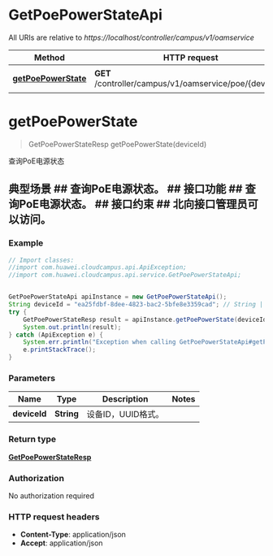 # GetPoePowerStateApi

All URIs are relative to *https://localhost/controller/campus/v1/oamservice*

Method | HTTP request | Description
------------- | ------------- | -------------
[**getPoePowerState**](GetPoePowerStateApi.md#getPoePowerState) | **GET** /controller/campus/v1/oamservice/poe/{deviceId} | 查询PoE电源状态


<a name="getPoePowerState"></a>
# **getPoePowerState**
> GetPoePowerStateResp getPoePowerState(deviceId)

查询PoE电源状态

## 典型场景 ##    查询PoE电源状态。 ## 接口功能 ##    查询PoE电源状态。 ## 接口约束 ##    北向接口管理员可以访问。 

### Example
```java
// Import classes:
//import com.huawei.cloudcampus.api.ApiException;
//import com.huawei.cloudcampus.api.service.GetPoePowerStateApi;


GetPoePowerStateApi apiInstance = new GetPoePowerStateApi();
String deviceId = "ea25fdbf-8dee-4823-bac2-5bfe8e3359cad"; // String | 设备ID，UUID格式。
try {
    GetPoePowerStateResp result = apiInstance.getPoePowerState(deviceId);
    System.out.println(result);
} catch (ApiException e) {
    System.err.println("Exception when calling GetPoePowerStateApi#getPoePowerState");
    e.printStackTrace();
}
```

### Parameters

Name | Type | Description  | Notes
------------- | ------------- | ------------- | -------------
 **deviceId** | **String**| 设备ID，UUID格式。 |

### Return type

[**GetPoePowerStateResp**](GetPoePowerStateResp.md)

### Authorization

No authorization required

### HTTP request headers

 - **Content-Type**: application/json
 - **Accept**: application/json

